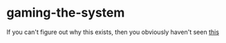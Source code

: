 gaming-the-system
=================

If you can't figure out why this exists, then you obviously haven't seen [this](http://hacktoberfest.digitalocean.com/)
